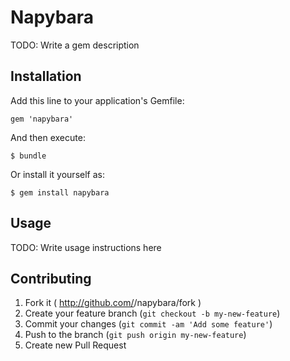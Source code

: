 # Napybara

TODO: Write a gem description

## Installation

Add this line to your application's Gemfile:

    gem 'napybara'

And then execute:

    $ bundle

Or install it yourself as:

    $ gem install napybara

## Usage

TODO: Write usage instructions here

## Contributing

1. Fork it ( http://github.com/<my-github-username>/napybara/fork )
2. Create your feature branch (`git checkout -b my-new-feature`)
3. Commit your changes (`git commit -am 'Add some feature'`)
4. Push to the branch (`git push origin my-new-feature`)
5. Create new Pull Request
